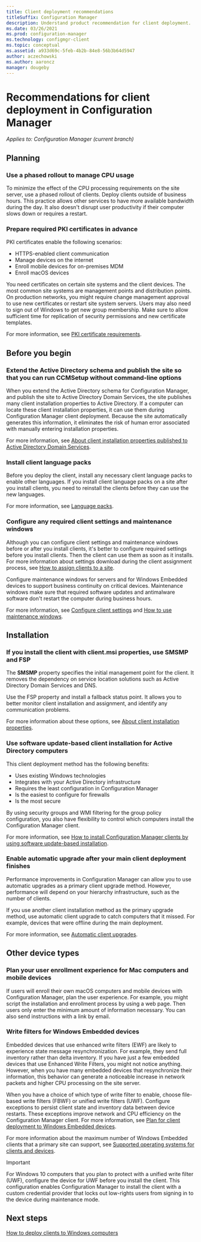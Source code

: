 ```yaml
---
title: Client deployment recommendations
titleSuffix: Configuration Manager
description: Understand product recommendation for client deployment.
ms.date: 03/26/2021
ms.prod: configuration-manager
ms.technology: configmgr-client
ms.topic: conceptual
ms.assetid: a933d69c-5feb-4b2b-84e8-56b3b64d5947
author: aczechowski
ms.author: aaroncz
manager: dougeby
---
```


# Recommendations for client deployment in Configuration Manager

*Applies to: Configuration Manager (current branch)*

## Planning

### Use a phased rollout to manage CPU usage

To minimize the effect of the CPU processing requirements on the site server, use a phased rollout of clients. Deploy clients outside of business hours. This practice allows other services to have more available bandwidth during the day. It also doesn't disrupt user productivity if their computer slows down or requires a restart.

### Prepare required PKI certificates in advance

PKI certificates enable the following scenarios:

- HTTPS-enabled client communication
- Manage devices on the internet
- Enroll mobile devices for on-premises MDM
- Enroll macOS devices

You need certificates on certain site systems and the client devices. The most common site systems are management points and distribution points. On production networks, you might require change management approval to use new certificates or restart site system servers. Users may also need to sign out of Windows to get new group membership. Make sure to allow sufficient time for replication of security permissions and new certificate templates.

For more information, see [PKI certificate requirements](../../../plan-design/network/pki-certificate-requirements.md).

## Before you begin

### Extend the Active Directory schema and publish the site so that you can run CCMSetup without command-line options

When you extend the Active Directory schema for Configuration Manager, and publish the site to Active Directory Domain Services, the site publishes many client installation properties to Active Directory. If a computer can locate these client installation properties, it can use them during Configuration Manager client deployment. Because the site automatically generates this information, it eliminates the risk of human error associated with manually entering installation properties.

For more information, see [About client installation properties published to Active Directory Domain Services](../about-client-installation-properties-published-to-active-directory-domain-services.md).

### Install client language packs

Before you deploy the client, install any necessary client language packs to enable other languages. If you install client language packs on a site after you install clients, you need to reinstall the clients before they can use the new languages.

For more information, see [Language packs](../../../servers/deploy/install/language-packs.md).

### Configure any required client settings and maintenance windows

Although you can configure client settings and maintenance windows before or after you install clients, it's better to configure required settings before you install clients. Then the client can use them as soon as it installs. For more information about settings download during the client assignment process, see [How to assign clients to a site](../assign-clients-to-a-site.md#download-client-settings).

Configure maintenance windows for servers and for Windows Embedded devices to support business continuity on critical devices. Maintenance windows make sure that required software updates and antimalware software don't restart the computer during business hours.

For more information, see [Configure client settings](../configure-client-settings.md) and [How to use maintenance windows](../../manage/collections/use-maintenance-windows.md).

## Installation

### If you install the client with client.msi properties, use SMSMP and FSP

The **SMSMP** property specifies the initial management point for the client. It removes the dependency on service location solutions such as Active Directory Domain Services and DNS.

Use the FSP property and install a fallback status point. It allows you to better monitor client installation and assignment, and identify any communication problems.

For more information about these options, see [About client installation properties](../about-client-installation-properties.md).

### Use software update-based client installation for Active Directory computers

This client deployment method has the following benefits:

- Uses existing Windows technologies
- Integrates with your Active Directory infrastructure
- Requires the least configuration in Configuration Manager
- Is the easiest to configure for firewalls
- Is the most secure

By using security groups and WMI filtering for the group policy configuration, you also have flexibility to control which computers install the Configuration Manager client.

For more information, see [How to install Configuration Manager clients by using software update-based installation](../deploy-clients-to-windows-computers.md#BKMK_ClientSUP).  

### Enable automatic upgrade after your main client deployment finishes

Performance improvements in Configuration Manager can allow you to use automatic upgrades as a primary client upgrade method. However, performance will depend on your hierarchy infrastructure, such as the number of clients.  

If you use another client installation method as the primary upgrade method, use automatic client upgrade to catch computers that it missed. For example, devices that were offline during the main deployment.

For more information, see [Automatic client upgrades](../../manage/upgrade/upgrade-clients-for-windows-computers.md).

## Other device types

### Plan your user enrollment experience for Mac computers and mobile devices

If users will enroll their own macOS computers and mobile devices with Configuration Manager, plan the user experience. For example, you might script the installation and enrollment process by using a web page. Then users only enter the minimum amount of information necessary. You can also send instructions with a link by email.

### Write filters for Windows Embedded devices

Embedded devices that use enhanced write filters (EWF) are likely to experience state message resynchronization. For example, they send full inventory rather than delta inventory. If you have just a few embedded devices that use Enhanced Write Filters, you might not notice anything. However, when you have many embedded devices that resynchronize their information, this behavior can generate a noticeable increase in network packets and higher CPU processing on the site server.

When you have a choice of which type of write filter to enable, choose file-based write filters (FBWF) or unified write filters (UWF). Configure exceptions to persist client state and inventory data between device restarts. These exceptions improve network and CPU efficiency on the Configuration Manager client. For more information, see [Plan for client deployment to Windows Embedded devices](planning-for-client-deployment-to-windows-embedded-devices.md).

For more information about the maximum number of Windows Embedded clients that a primary site can support, see [Supported operating systems for clients and devices](../../../plan-design/configs/supported-operating-systems-for-clients-and-devices.md).

> [!IMPORTANT]
> For Windows 10 computers that you plan to protect with a unified write filter (UWF), configure the device for UWF before you install the client. This configuration enables Configuration Manager to install the client with a custom credential provider that locks out low-rights users from signing in to the device during maintenance mode.

## Next steps

[How to deploy clients to Windows computers](../deploy-clients-to-windows-computers.md)
